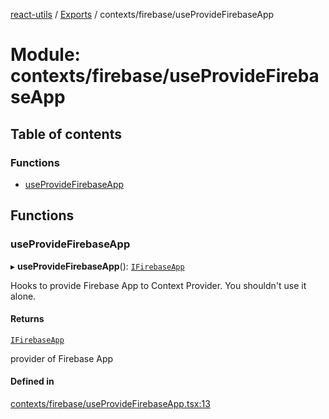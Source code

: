 [react-utils](../README.md) / [Exports](../modules.md) / contexts/firebase/useProvideFirebaseApp

# Module: contexts/firebase/useProvideFirebaseApp

## Table of contents

### Functions

- [useProvideFirebaseApp](contexts_firebase_useProvideFirebaseApp.md#useprovidefirebaseapp)

## Functions

### useProvideFirebaseApp

▸ **useProvideFirebaseApp**(): [`IFirebaseApp`](../interfaces/contexts_firebase_IFirebaseApp.IFirebaseApp.md)

Hooks to provide Firebase App to Context Provider. You shouldn't use it alone.

#### Returns

[`IFirebaseApp`](../interfaces/contexts_firebase_IFirebaseApp.IFirebaseApp.md)

provider of Firebase App

#### Defined in

[contexts/firebase/useProvideFirebaseApp.tsx:13](https://github.com/mts88/react-utils/blob/1b73292/lib/contexts/firebase/useProvideFirebaseApp.tsx#L13)
